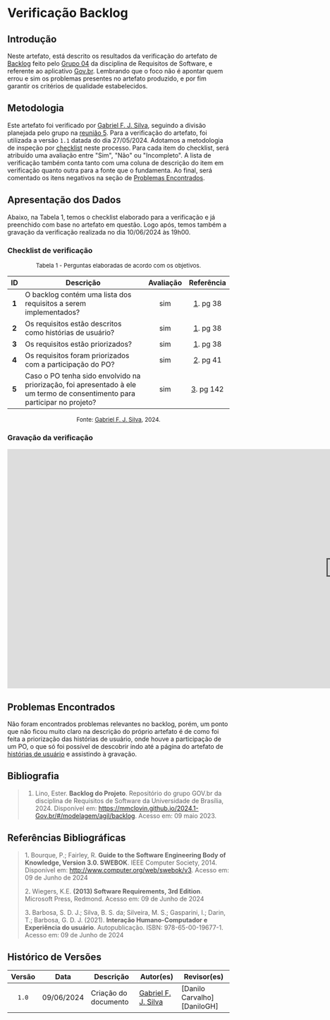 # Verificação Backlog

## Introdução

Neste artefato, está descrito os resultados da verificação do artefato de [Backlog](https://mmclovin.github.io/2024.1-Gov.br/#/modelagem/agil/backlog) feito pelo [Grupo 04](https://mmclovin.github.io/2024.1-Gov.br/#/README) da disciplina de Requisitos de Software, e referente ao aplicativo [Gov.br](https://play.google.com/store/apps/details?id=br.gov.meugovbr&hl=pt_BR&gl=US). Lembrando que o foco não é apontar quem errou e sim os problemas presentes no artefato produzido, e por fim garantir os critérios de qualidade estabelecidos.

## Metodologia

Este artefato foi verificado por [Gabriel F. J. Silva](https://github.com/MMcLovin), seguindo a divisão planejada pelo grupo na [reunião 5](https://mmclovin.github.io/2024.1-App_Correios/atas/ata5/). Para a verificação do artefato, foi utilizada a versão `1.1` datada do dia 27/05/2024. Adotamos a metodologia de inspeção por [checklist](#checklist-de-verificacao) neste processo. Para cada item do checklist, será atribuído uma avaliação entre "Sim", "Não" ou "Incompleto". A lista de verificação também conta tanto com uma coluna de descrição do item em verificação quanto outra para a fonte que o fundamenta. Ao final, será comentado os itens negativos na seção de [Problemas Encontrados](#problemas-encontrados).

## Apresentação dos Dados

Abaixo, na Tabela 1, temos o checklist elaborado para a verificação e já preenchido com base no artefato em questão. Logo após, temos também a gravação da verificação realizada no dia 10/06/2024 às 19h00.

### Checklist de verificação

<font size="2"><p style="text-align: center">Tabela 1 - Perguntas elaboradas de acordo com os objetivos.</p></font>

<center>

| ID | Descrição | Avaliação | Referência|
|:--:| ------- | :-------: | :-------: |
| **1** | O backlog contém uma lista dos requisitos a serem implementados? | sim | <a href="#ref1">1</a>. pg 38 |
| **2** | Os requisitos estão descritos como histórias de usuário? | sim | <a href="#ref1">1</a>. pg 38 |
| **3** | Os requisitos estão priorizados? | sim | <a href="#ref1">1</a>. pg 38 |
| **4** | Os requisitos foram priorizados com a participação do PO? | sim | <a href="#ref2">2</a>. pg 41 |
| **5** | Caso o PO tenha sido envolvido na priorização, foi apresentado à ele um termo de consentimento para participar no projeto? | sim | <a href="#ref3">3</a>. pg 142 |

</center>

<font size="2"><p style="text-align: center">Fonte: [Gabriel F. J. Silva](https://github.com/MMcLovin), 2024.</p></font>

### Gravação da verificação

<center>

<iframe width="1519" height="542" src="https://www.youtube.com/embed/aCkvHrJoGmA" title="Entrega 5.1 (Verificação grupo + 1) - Verificação do Backlog" frameborder="0" allow="accelerometer; autoplay; clipboard-write; encrypted-media; gyroscope; picture-in-picture; web-share" referrerpolicy="strict-origin-when-cross-origin" allowfullscreen></iframe>

</center>

## Problemas Encontrados

Não foram encontrados problemas relevantes no backlog, porém, um ponto que não ficou muito claro na descrição do próprio artefato é de como foi feita a priorização das histórias de usuário, onde houve a participação de um PO, o que só foi possível de descobrir indo até a página do artefato de [histórias de usuário](https://mmclovin.github.io/2024.1-Gov.br/#/modelagem/agil/historia_usuario?id=valida%c3%a7%c3%a3o-das-hist%c3%b3rias-de-usu%c3%a1rio) e assistindo à gravação. 

## Bibliografia
>1. Lino, Ester. **Backlog do Projeto**. Repositório do grupo GOV.br da disciplina de Requisitos de Software da Universidade de Brasília, 2024. Disponível em: https://mmclovin.github.io/2024.1-Gov.br/#/modelagem/agil/backlog. Acesso em: 09 maio 2023.

## Referências Bibliográficas

> 1<a id="ref1">.</a> Bourque, P.; Fairley, R. **Guide to the Software Engineering Body of Knowledge, Version 3.0. SWEBOK**. IEEE Computer Society, 2014. Disponível em: <http://www.computer.org/web/swebok/v3>. Acesso em: 09 de Junho de 2024
>
> 2<a id="ref2">.</a> Wiegers, K.E. **(2013) Software Requirements, 3rd Edition**. Microsoft Press, Redmond. Acesso em: 09 de Junho de 2024
>
> 3<a id="ref3">.</a> Barbosa, S. D. J.; Silva, B. S. da; Silveira, M. S.; Gasparini, I.; Darin, T.; Barbosa, G. D. J. (2021). **Interação Humano-Computador e Experiência do usuário**. Autopublicação. ISBN: 978-65-00-19677-1. Acesso em: 09 de Junho de 2024

## Histórico de Versões

| Versão | Data | Descrição | Autor(es) | Revisor(es) |
| :----: | :--: | --------- | ----------- | ------ |
| `1.0`  | 09/06/2024 | Criação do documento |[Gabriel F. J. Silva](https://github.com/MMcLovin) | [Danilo Carvalho][DaniloGH] |